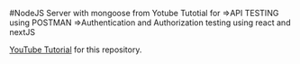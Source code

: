 #NodeJS Server with mongoose from Yotube Tutotial for
=>API TESTING using POSTMAN
=>Authentication and Authorization testing using react and nextJS

[YouTube Tutorial](https://youtu.be/AWlLhRQJvtw) for this repository.
